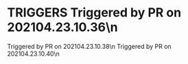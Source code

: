 # TRIGGERS  Triggered by PR on 202104.23.10.36\n
  Triggered by PR on 202104.23.10.38\n
  Triggered by PR on 202104.23.10.40\n
